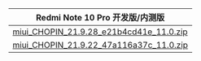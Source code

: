 | Redmi Note 10 Pro  开发版/内测版    |
| ---- |
| [miui_CHOPIN_21.9.28_e21b4cd41e_11.0.zip](https://hugeota.d.miui.com/21.9.28/miui_CHOPIN_21.9.28_e21b4cd41e_11.0.zip)    |
| [miui_CHOPIN_21.9.22_47a116a37c_11.0.zip](https://hugeota.d.miui.com/21.9.22/miui_CHOPIN_21.9.22_47a116a37c_11.0.zip)    |
